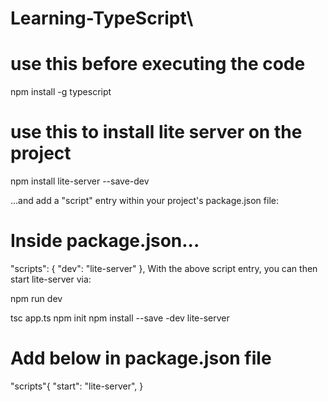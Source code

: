 # Learning-TypeScript\\

# use this before executing the code
npm install -g typescript

# use this to install lite server on the project 
npm install lite-server --save-dev

...and add a "script" entry within your project's package.json file:

# Inside package.json...
  "scripts": {
    "dev": "lite-server"
  },
With the above script entry, you can then start lite-server via:

npm run dev


tsc app.ts 
npm init 
npm install --save -dev lite-server
# Add below in package.json file 
"scripts"{
  "start": "lite-server",
}
